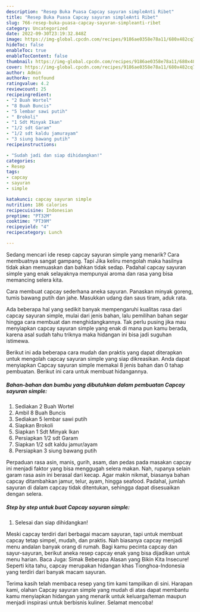 ```yaml
---
description: "Resep Buka Puasa Capcay sayuran simpleAnti Ribet"
title: "Resep Buka Puasa Capcay sayuran simpleAnti Ribet"
slug: 766-resep-buka-puasa-capcay-sayuran-simpleanti-ribet
category: Uncategorized
date: 2022-09-30T23:19:32.848Z
image: https://img-global.cpcdn.com/recipes/9186ae0358e78a11/680x482cq70/capcay-sayuran-simple-foto-resep-utama.jpg
hideToc: false
enableToc: true
enableTocContent: false
thumbnail: https://img-global.cpcdn.com/recipes/9186ae0358e78a11/680x482cq70/capcay-sayuran-simple-foto-resep-utama.jpg
cover: https://img-global.cpcdn.com/recipes/9186ae0358e78a11/680x482cq70/capcay-sayuran-simple-foto-resep-utama.jpg
author: Admin
authorAv: notfound
ratingvalue: 4.2
reviewcount: 25
recipeingredient:
- "2 Buah Wortel"
- "8 Buah Buncis"
- "5 lembar sawi putih"
- " Brokoli"
- "1 Sdt Minyak Ikan"
- "1/2 sdt Garam"
- "1/2 sdt kaldu jamurayam"
- "3 siung bawang putih"
recipeinstructions:

- "Sudah jadi dan siap dihidangkan!"
categories:
- Resep
tags:
- capcay
- sayuran
- simple

katakunci: capcay sayuran simple 
nutrition: 186 calories
recipecuisine: Indonesian
preptime: "PT32M"
cooktime: "PT39M"
recipeyield: "4"
recipecategory: Lunch

---
```



Sedang mencari ide resep capcay sayuran simple yang menarik? Cara membuatnya sangat gampang. Tapi Jika keliru mengolah maka hasilnya tidak akan memuaskan dan bahkan tidak sedap. Padahal capcay sayuran simple yang enak selayaknya mempunyai aroma dan rasa yang bisa memancing selera kita.


Cara membuat capcay sederhana aneka sayuran. Panaskan minyak goreng, tumis bawang putih dan jahe. Masukkan udang dan saus tiram, aduk rata.

Ada beberapa hal yang sedikit banyak mempengaruhi kualitas rasa dari capcay sayuran simple, mulai dari jenis bahan, lalu pemilihan bahan segar hingga cara membuat dan menghidangkannya. Tak perlu pusing jika mau menyiapkan capcay sayuran simple yang enak di mana pun kamu berada, karena asal sudah tahu triknya maka hidangan ini bisa jadi suguhan istimewa.


Berikut ini ada beberapa cara mudah dan praktis yang dapat diterapkan untuk mengolah capcay sayuran simple yang siap dikreasikan. Anda dapat menyiapkan Capcay sayuran simple memakai 8 jenis bahan dan 0 tahap pembuatan. Berikut ini cara untuk membuat hidangannya.

<!--inarticleads1-->

##### Bahan-bahan dan bumbu yang dibutuhkan dalam pembuatan Capcay sayuran simple:

1. Sediakan 2 Buah Wortel
1. Ambil 8 Buah Buncis
1. Sediakan 5 lembar sawi putih
1. Siapkan  Brokoli
1. Siapkan 1 Sdt Minyak Ikan
1. Persiapkan 1/2 sdt Garam
1. Siapkan 1/2 sdt kaldu jamur/ayam
1. Persiapkan 3 siung bawang putih


Perpaduan rasa asin, manis, gurih, asam, dan pedas pada masakan capcay ini menjadi faktor yang bisa menggugah selera makan. Nah, rupanya selain garam rasa asin ini berasal dari kecap. Agar makin nikmat, biasanya bahan capcay ditambahkan jamur, telur, ayam, hingga seafood. Padahal, jumlah sayuran di dalam capcay tidak ditentukan, sehingga dapat disesuaikan dengan selera. 

<!--inarticleads2-->

##### Step by step untuk buat Capcay sayuran simple:


1. Selesai dan siap dihidangkan!

Meski capcay terdiri dari berbagai macam sayuran, tapi untuk membuat capcay tetap simpel, mudah, dan praktis. Nah biasanya capcay menjadi menu andalan banyak orang di rumah. Bagi kamu pecinta capcay dan sayur-sayuran, berikut aneka resep capcay enak yang bisa dijadikan untuk menu harian. Baca Juga: Simak Beberapa Alasan yang Bikin Kita Insecure! Seperti kita tahu, capcay merupakan hidangan khas Tionghoa-Indonesia yang terdiri dari banyak macam sayuran. 

Terima kasih telah membaca resep yang tim kami tampilkan di sini. Harapan kami, olahan Capcay sayuran simple yang mudah di atas dapat membantu kamu menyiapkan hidangan yang menarik untuk keluarga/teman maupun menjadi inspirasi untuk berbisnis kuliner. Selamat mencoba!
